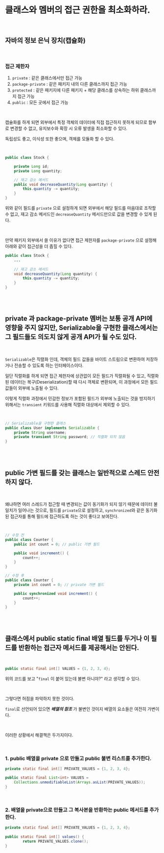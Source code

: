# 클래스와 멤버의 접근 권한을 최소화하라.

</br>

## 자바의 정보 은닉 장치(캡슐화)

</br>

### 접근 제한자

1. `private` : 같은 클래스에서만 접근 가능
2. `package-private` : 같은 패키지 내의 다른 클래스까지 접근 가능
3. `protected` : 같은 패키지에 다른 패키지 + 해당 클래스를 상속하는 하위 클래스까지 접근 가능
4. `public` : 모든 곳에서 접근 가능

</br>

캡슐화를 하게 되면 외부에서 특정 객체의 데이터에 직접 접근하지 못하게 되므로 함부로 변경할 수 없고, 유지보수와 확장 시 오류 발생을 최소화할 수 있다.

독립성도 좋고, 이식성 또한 좋으며, 객체를 모듈화 할 수 있다.

</br>

```java
public class Stock {

    private Long id;
    private Long quantity;

    // 재고 감소 메서드
    public void decreaseQuantity(Long quantity) {
        this.quantity -= quantity;
    }
}
```

위와 같이 필드를 `private` 으로 설정하게 되면 외부에서 해당 필드를 마음대로 조작할 수 없고, 재고 감소 메서드인 `decreaseQuantity` 메서드만으로 값을 변경할 수 있게 된다.

</br>

만약 패키지 외부에서 쓸 이유가 없다면 접근 제한자를 `package-private` 으로 설정해 아래와 같이 접근성을 더 좁힐 수 있다.

```java
public class Stock {
	...
	
	// 재고 감소 메서드
	void decreaseQuantity(Long quantity) {
        this.quantity -= quantity;
    }
}
```

</br>

</br>

## private 과 package-private 멤버는 보통 공개 API에 영향을 주지 않지만, Serializable을 구현한 클래스에서는 그 필드들도 의도치 않게 공개 API가 될 수도 있다.

</br>

`Serializable`은 직렬화 인데, 객체의 필드 값들을 바이트 스트림으로 변환하여 저장하거나 전송할 수 있도록 하는 인터페이스이다.

일단 직렬화를 하게 되면 접근 제한자에 상관없이 모든 필드가 직렬화될 수 있고, 직렬화된 데이터는 복구(Deserialization)할 때 다시 객체로 변환되며, 이 과정에서 모든 필드 값들이 외부에 노출될 수 있다.

이렇게 직렬화 과정에서 민감한 정보가 포함된 필드가 외부에 노출되는 것을 방지하기 위해서는 `transient` 키워드를 사용해 직렬화 대상에서 제외할 수 있다.

</br>

```java
// Serializable을 구현한 클래스
public class User implements Serializable {
	private String username;
	private transient String password; // 직렬화 되지 않음	
}
```

</br>

</br>

## public 가변 필드를 갖는 클래스는 일반적으로 스레드 안전하지 않다.

</br>

왜냐하면 여러 스레드가 접근할 때 변경되는 값이 동기화가 되지 않기 때문에 데이터 불일치가 일어나는 것으로, 필드를 `private`으로 설정하고, `synchronized`와 같은 동기화된 접근자를 통해 필드에 접근하도록 하는 것이 좋다고 보여진다.

</br>

```java
// 수정 전
public class Counter {
    public int count = 0; // public 가변 필드

    public void increment() {
        count++;
    }
}

// 수정 후
public class Counter {
    private int count = 0; // private 가변 필드

    public synchronized void increment() {
        count++;
    }
}
```

</br>

</br>

## 클래스에서 public static final 배열 필드를 두거나 이 필드를 반환하는 접근자 메서드를 제공해서는 안된다.

</br>

```java
public static final int[] VALUES = {1, 2, 3, 4};
```

위의 코드를 보고 "`final` 이 붙어 있는데 불변 아니야?" 라고 생각할 수 있다.

</br>

그렇다면 허점을 파악하지 못한 것이다.

`final`로 선언되어 있으면 ***배열의 참조*** 가 불변인 것이지 배열의 요소들은 여전히 가변이다.

</br>

이러한 상황에서 해결책은 두가지이다.

</br>

### 1. public 배열을 private 으로 만들고 public 불변 리스트를 추가한다.

```java
private static final int[] PRIVATE_VALUES = {1, 2, 3, 4};

public static final List<int> VALUES = 
	Collections.unmodifiableList(Arrays.asList(PRIVATE_VALUES));
}
```

</br>

### 2. 배열을 private으로 만들고 그 복사본을 반환하는 public 메서드를 추가한다.
    
    
```java
private static final int[] PRIVATE_VALUES = {1, 2, 3, 4};
    
public static final int[] values() {
        return PRIVATE_VALUES.clone();
}    
```
